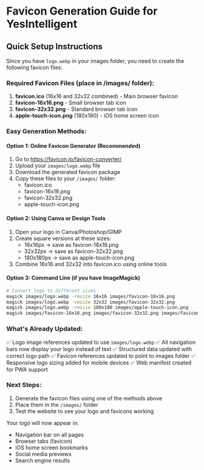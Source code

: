 # Favicon Generation Guide for YesIntelligent

## Quick Setup Instructions

Since you have `logo.webp` in your images folder, you need to create the following favicon files:

### Required Favicon Files (place in /images/ folder):
1. **favicon.ico** (16x16 and 32x32 combined) - Main browser favicon
2. **favicon-16x16.png** - Small browser tab icon  
3. **favicon-32x32.png** - Standard browser tab icon
4. **apple-touch-icon.png** (180x180) - iOS home screen icon

### Easy Generation Methods:

#### Option 1: Online Favicon Generator (Recommended)
1. Go to https://favicon.io/favicon-converter/
2. Upload your `images/logo.webp` file
3. Download the generated favicon package
4. Copy these files to your `/images/` folder:
   - favicon.ico
   - favicon-16x16.png  
   - favicon-32x32.png
   - apple-touch-icon.png

#### Option 2: Using Canva or Design Tools
1. Open your logo in Canva/Photoshop/GIMP
2. Create square versions at these sizes:
   - 16x16px → save as favicon-16x16.png
   - 32x32px → save as favicon-32x32.png  
   - 180x180px → save as apple-touch-icon.png
3. Combine 16x16 and 32x32 into favicon.ico using online tools

#### Option 3: Command Line (if you have ImageMagick)
```bash
# Convert logo to different sizes
magick images/logo.webp -resize 16x16 images/favicon-16x16.png
magick images/logo.webp -resize 32x32 images/favicon-32x32.png
magick images/logo.webp -resize 180x180 images/apple-touch-icon.png
magick images/favicon-16x16.png images/favicon-32x32.png images/favicon.ico
```

### What's Already Updated:
✅ Logo image references updated to use `images/logo.webp`
✅ All navigation bars now display your logo instead of text
✅ Structured data updated with correct logo path
✅ Favicon references updated to point to images folder
✅ Responsive logo sizing added for mobile devices
✅ Web manifest created for PWA support

### Next Steps:
1. Generate the favicon files using one of the methods above
2. Place them in the `/images/` folder
3. Test the website to see your logo and favicons working

Your logo will now appear in:
- Navigation bar on all pages
- Browser tabs (favicon)
- iOS home screen bookmarks
- Social media previews
- Search engine results
